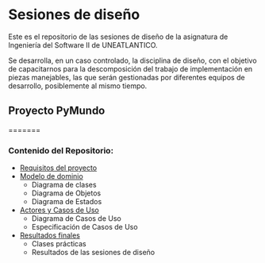 # Sesiones de diseño

Este es el repositorio de las sesiones de diseño de la asignatura de Ingeniería del Software II de UNEATLANTICO.

Se desarrolla, en un caso controlado, la disciplina de diseño, con el objetivo de capacitarnos para la descomposición del trabajo de implementación en piezas manejables, las que serán gestionadas por diferentes equipos de desarrollo, posiblemente al mismo tiempo.

## Proyecto PyMundo

=======

### Contenido del Repositorio:

- [Requisitos del proyecto](https://github.com/puntoReflex/pyMundo/blob/main/enunciado.md)
- [Modelo de dominio](./docs/modeloDominio/README.md)
  - Diagrama de clases
  - Diagrama de Objetos
  - Diagrama de Estados
- [Actores y Casos de Uso](./docs/casosDeUso/README.md) 
  - Diagrama de Casos de Uso 
  - Especificación de Casos de Uso
- [Resultados finales](./docs/resultadosFinales/README.md)
  - Clases prácticas
  - Resultados de las sesiones de diseño